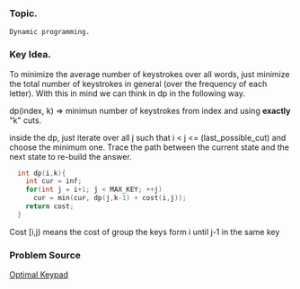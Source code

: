 ### Topic.

    Dynamic programming.


### Key Idea.

  To minimize the average number of keystrokes over all words, just minimize the total number of keystrokes in general (over the frequency of each letter).
  With this in mind we can think in dp in the following way.

  dp(index, k) => minimun number of keystrokes from index and using **exactly** "k" cuts.

  inside the dp, just iterate over all j such that i < j <= (last\_possible\_cut) and choose the minimum one.
  Trace the path between the current state and the next state to re-build the answer.


  ```cpp
    int dp(i,k){
      int cur = inf;
      for(int j = i+1; j < MAX_KEY; ++j)
        cur = min(cur, dp(j,k-1) + cost(i,j));
      return cost;
    }
  ```

  Cost \[i,j) means the cost of group the keys form i until j-1 in the same key

### Problem Source

  [Optimal Keypad](http://poj.org/problem?id=2292)
